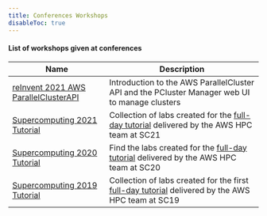```yaml
---
title: Conferences Workshops
disableToc: true
---
```


#### List of workshops given at conferences

| Name | Description |
|------|-------------|
|[reInvent 2021 AWS ParallelClusterAPI](https://ri21.hpcworkshops.com) | Introduction to the AWS ParallelCluster API and the PCluster Manager web UI to manage clusters|
|[Supercomputing 2021 Tutorial](https://sc21.hpcworkshops.com) | Collection of labs created for the [full-day tutorial](https://sc21.supercomputing.org/presentation/?id=tut136&sess=sess182) delivered by the AWS HPC team at SC21 |
|[Supercomputing 2020 Tutorial](https://sc20.hpcworkshops.com) | Find the labs created for the [full-day tutorial](https://sc20.supercomputing.org/presentation/?id=tut137&sess=sess245) delivered by the AWS HPC team at SC20 |
|[Supercomputing 2019 Tutorial](https://sc19.hpcworkshops.com) | Collection of labs created for the first [full-day tutorial](https://sc19.supercomputing.org/presentation/index-id=tut160&sess=sess200.html) delivered by the AWS HPC team at SC19 |
